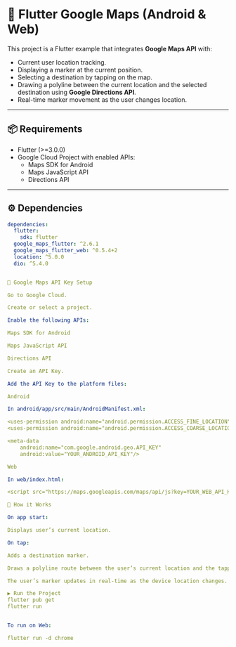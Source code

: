 # 🚀 Flutter Google Maps (Android & Web)

This project is a Flutter example that integrates **Google Maps API** with:
- Current user location tracking.
- Displaying a marker at the current position.
- Selecting a destination by tapping on the map.
- Drawing a polyline between the current location and the selected destination using **Google Directions API**.
- Real-time marker movement as the user changes location.

---

## 📦 Requirements

- Flutter (>=3.0.0)
- Google Cloud Project with enabled APIs:
  - Maps SDK for Android
  - Maps JavaScript API
  - Directions API

---

## ⚙️ Dependencies

```yaml
dependencies:
  flutter:
    sdk: flutter
  google_maps_flutter: ^2.6.1
  google_maps_flutter_web: ^0.5.4+2
  location: ^5.0.0
  dio: ^5.4.0


🔑 Google Maps API Key Setup

Go to Google Cloud.

Create or select a project.

Enable the following APIs:

Maps SDK for Android

Maps JavaScript API

Directions API

Create an API Key.

Add the API Key to the platform files:

Android

In android/app/src/main/AndroidManifest.xml:

<uses-permission android:name="android.permission.ACCESS_FINE_LOCATION" />
<uses-permission android:name="android.permission.ACCESS_COARSE_LOCATION" />

<meta-data
    android:name="com.google.android.geo.API_KEY"
    android:value="YOUR_ANDROID_API_KEY"/>

Web

In web/index.html:

<script src="https://maps.googleapis.com/maps/api/js?key=YOUR_WEB_API_KEY&libraries=places"></script>

🧩 How it Works

On app start:

Displays user’s current location.

On tap:

Adds a destination marker.

Draws a polyline route between the user’s current location and the tapped destination.

The user’s marker updates in real-time as the device location changes.

▶️ Run the Project
flutter pub get
flutter run


To run on Web:

flutter run -d chrome